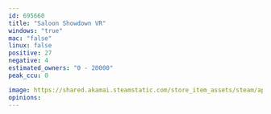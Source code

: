 ```yaml
---
id: 695660
title: "Saloon Showdown VR"
windows: "true"
mac: "false"
linux: false
positive: 27
negative: 4
estimated_owners: "0 - 20000"
peak_ccu: 0

image: https://shared.akamai.steamstatic.com/store_item_assets/steam/apps/695660/header.jpg?t=1508158810
opinions:
---
```

